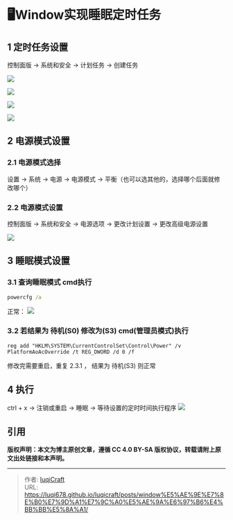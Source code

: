 # 🖥Window实现睡眠定时任务

## 1 定时任务设置
控制面版 -> 系统和安全 -> 计划任务 -> 创建任务

![](/luqicraft/assets/Pasted%20image%2020250627150003.png)

![](/luqicraft/assets/Pasted%20image%2020250627150054.png)

![](/luqicraft/assets/Pasted%20image%2020250627150340.png)

![](/luqicraft/assets/Pasted%20image%2020250627150422.png)

## 2 电源模式设置
### 2.1 电源模式选择
设置 -> 系统 -> 电源 -> 电源模式 -> 平衡（也可以选其他的，选择哪个后面就修改哪个）
### 2.2 电源模式设置
控制面版 -> 系统和安全 -> 电源选项 -> 更改计划设置 -> 更改高级电源设置 

![](/luqicraft/assets/Pasted%20image%2020250627151040.png)

## 3 睡眠模式设置
### 3.1 查询睡眠模式 cmd执行
```cmd
powercfg /a
```
正常：
![](/luqicraft/assets/Pasted%20image%2020250627151558.png)


### 3.2 若结果为 待机(S0)  修改为(S3) cmd(管理员模式)执行
```
reg add "HKLM\SYSTEM\CurrentControlSet\Control\Power" /v PlatformAoAcOverride /t REG_DWORD /d 0 /f
```
修改完需要重启，重复 2.3.1 ， 结果为 待机(S3) 则正常

## 4 执行
ctrl + x -> 注销或重启 -> 睡眠 -> 等待设置的定时时间执行程序
![](/luqicraft/assets/Pasted%20image%2020250627151815.png)


## 引用

**版权声明：本文为博主原创文章，遵循 CC 4.0 BY-SA 版权协议，转载请附上原文出处链接和本声明。**


---

> 作者: [luqiCraft](https://luqi678.github.io/luqicraft)  
> URL: https://luqi678.github.io/luqicraft/posts/window%E5%AE%9E%E7%8E%B0%E7%9D%A1%E7%9C%A0%E5%AE%9A%E6%97%B6%E4%BB%BB%E5%8A%A1/  

